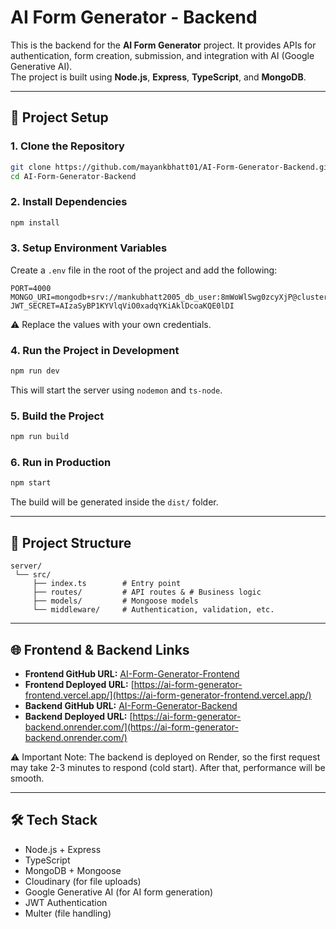 
# AI Form Generator - Backend

This is the backend for the **AI Form Generator** project. It provides APIs for authentication, form creation, submission, and integration with AI (Google Generative AI).  
The project is built using **Node.js**, **Express**, **TypeScript**, and **MongoDB**.

---

## 🚀 Project Setup

### 1. Clone the Repository
```bash
git clone https://github.com/mayankbhatt01/AI-Form-Generator-Backend.git
cd AI-Form-Generator-Backend
```

### 2. Install Dependencies
```bash
npm install
```

### 3. Setup Environment Variables
Create a `.env` file in the root of the project and add the following:

```env
PORT=4000
MONGO_URI=mongodb+srv://mankubhatt2005_db_user:8mWoWlSwg0zcyXjP@cluster0.m1mtvpo.mongodb.net/
JWT_SECRET=AIzaSyBP1KYVlqViO0xadqYKiAklDcoaKQE0lDI
```

⚠️ Replace the values with your own credentials.

### 4. Run the Project in Development
```bash
npm run dev
```
This will start the server using `nodemon` and `ts-node`.

### 5. Build the Project
```bash
npm run build
```

### 6. Run in Production
```bash
npm start
```
The build will be generated inside the `dist/` folder.

---

## 📂 Project Structure
```
server/
 └── src/
     ├── index.ts        # Entry point
     ├── routes/         # API routes & # Business logic
     ├── models/         # Mongoose models
     └── middleware/     # Authentication, validation, etc.
```

---

## 🌐 Frontend & Backend Links

- **Frontend GitHub URL:** [AI-Form-Generator-Frontend](https://github.com/mayankbhatt01/AI-Form-Generator-Frontend)  
- **Frontend Deployed URL:** [https://ai-form-generator-frontend.vercel.app/](https://ai-form-generator-frontend.vercel.app/)  
- **Backend GitHub URL:** [AI-Form-Generator-Backend](https://github.com/mayankbhatt01/AI-Form-Generator-Backend)  
- **Backend Deployed URL:** [https://ai-form-generator-backend.onrender.com/](https://ai-form-generator-backend.onrender.com/)  

⚠️ Important Note: The backend is deployed on Render, so the first request may take 2-3 minutes to respond (cold start). After that, performance will be smooth.

---

## 🛠️ Tech Stack

- Node.js + Express
- TypeScript
- MongoDB + Mongoose
- Cloudinary (for file uploads)
- Google Generative AI (for AI form generation)
- JWT Authentication
- Multer (file handling)
